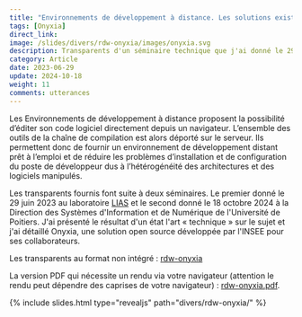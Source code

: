 ```yaml
---
title: "Environnements de développement à distance. Les solutions existantes ? Présentation d'Onyxia"
tags: [Onyxia]
direct_link:
image: /slides/divers/rdw-onyxia/images/onyxia.svg
description: Transparents d'un séminaire technique que j'ai donné le 29 juin 2023 au laboratoire LIAS. J'ai présenté le résultat d'un état l'art « technique » sur le sujet et j'ai détaillé Onyxia, une solution open source développée par l'INSEE pour ses collaborateurs.
category: Article
date: 2023-06-29
update: 2024-10-18
weight: 11
comments: utterances
---
```


Les Environnements de développement à distance proposent la possibilité d’éditer son code logiciel directement depuis un navigateur. L’ensemble des outils de la chaîne de compilation est alors déporté sur le serveur. Ils permettent donc de fournir un environnement de développement distant prêt à l’emploi et de réduire les problèmes d’installation et de configuration du poste de développeur dus à l’hétérogénéité des architectures et des logiciels manipulés. 

Les transparents fournis font suite à deux séminaires. Le premier donné le 29 juin 2023 au laboratoire [LIAS](https://www.lias-lab.fr/) et le second donné le 18 octobre 2024 à la Direction des Systèmes d'Information et de Numérique de l'Université de Poitiers. J'ai présenté le résultat d'un état l'art « technique » sur le sujet et j'ai détaillé Onyxia, une solution open source développée par l'INSEE pour ses collaborateurs. 

Les transparents au format non intégré : [rdw-onyxia](/slides/divers/rdw-onyxia)

La version PDF qui nécessite un rendu via votre navigateur (attention le rendu peut dépendre des caprises de votre navigateur) : <a target="_blank" href="/slides/divers/rdw-onyxia?print-pdf">rdw-onyxia.pdf</a>.

{% include slides.html type="revealjs" path="divers/rdw-onyxia/" %}
